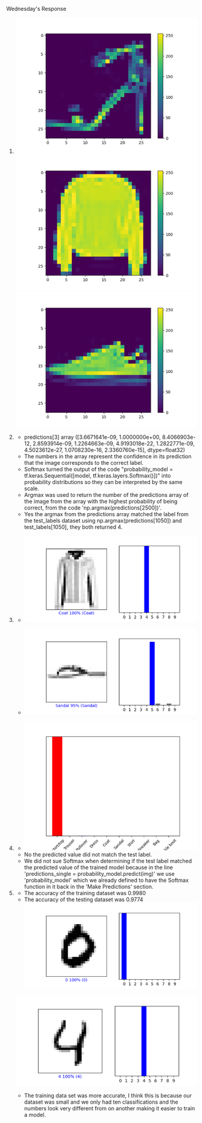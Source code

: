 Wednesday's Response
1. ![img.png](img.png)
   ![img_1.png](img_1.png)
   ![img_2.png](img_2.png)
2. - predictions[3]
     array
     ([3.6671641e-09, 1.0000000e+00, 8.4066903e-12, 2.8593914e-09,
     1.2264663e-09, 4.9193018e-22, 1.2822771e-09, 4.5023612e-27,
     1.0708230e-16, 2.3360760e-15], dtype=float32)
    - The numbers in the array represent the confidence in its prediction that the image corresponds to the correct label.
    - Softmax turned the output of the code "probability_model = tf.keras.Sequential([model, tf.keras.layers.Softmax()])" into probability distributions so they can be interpreted by the same scale.
    - Argmax was used to return the number of the predictions array of the image from the array with the highest probability of being correct, from the code 'np.argmax(predictions[2500])'.
    - Yes the argmax from the predictions array matched the label from the test_labels dataset using np.argmax(predictions[1050]) and test_labels[1050], they both returned 4.
3.  - ![img_5.png](img_5.png)
      
    - ![img_6.png](img_6.png)
    

4. 
    - ![img_7.png](img_7.png)
    -  No the predicted value did not match the test label.
    - We did not sue Softmax when determining if the test label matched the predicted value of the trained model because in the line 'predictions_single = probability_model.predict(img)' we use 'probability_model' which we already defined to have the Softmax function in it back in the 'Make Predictions' section.
    
5. - The accuracy of the training dataset was 0.9980
    - The accuracy of the testing dataset was 0.9774
   ![img_9.png](img_9.png)
      
    ![img_10.png](img_10.png)
      - The training data set was more accurate, I think this is because our dataset was small and we only had ten classifications and the numbers look very different from on another making it easier to train a model.
